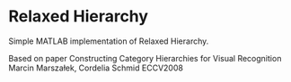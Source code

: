 Relaxed Hierarchy
================

Simple MATLAB implementation of Relaxed Hierarchy.

Based on paper 
Constructing Category Hierarchies for Visual Recognition
Marcin Marszałek, Cordelia Schmid 
ECCV2008
